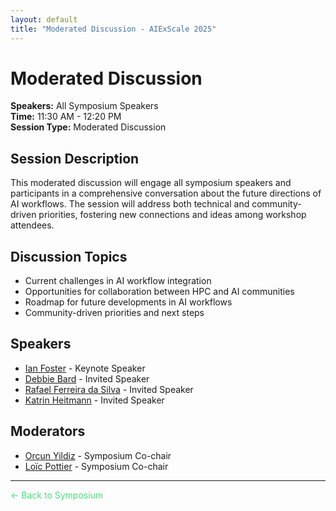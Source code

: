 ```yaml
---
layout: default
title: "Moderated Discussion - AIExScale 2025"
---
```


# Moderated Discussion

**Speakers:** All Symposium Speakers  
**Time:** 11:30 AM - 12:20 PM  
**Session Type:** Moderated Discussion

## Session Description

This moderated discussion will engage all symposium speakers and participants in a comprehensive conversation about the future directions of AI workflows. The session will address both technical and community-driven priorities, fostering new connections and ideas among workshop attendees.

## Discussion Topics

- Current challenges in AI workflow integration
- Opportunities for collaboration between HPC and AI communities
- Roadmap for future developments in AI workflows
- Community-driven priorities and next steps

## Speakers

- [Ian Foster](/speakers/ian-foster) - Keynote Speaker
- [Debbie Bard](/speakers/debbie-bard) - Invited Speaker
- [Rafael Ferreira da Silva](/speakers/rafael-ferreira-da-silva) - Invited Speaker
- [Katrin Heitmann](/speakers/katrin-heitmann) - Invited Speaker

## Moderators
- [Orcun Yildiz](/speakers/orcun-yildiz) - Symposium Co-chair
- [Loïc Pottier](/speakers/loic-pottier) - Symposium Co-chair

---

<a href="/" style="color: #4ade80; text-decoration: none;">← Back to Symposium</a> 